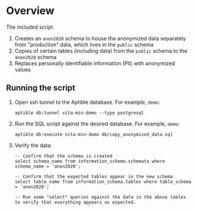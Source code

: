 # Overview
The included script
1. Creates an `anon2020` schema to house the anonymized data separately from "production"
   data, which lives in the `public` schema
1. Copies of certain tables (including data) from the `public` schema to the `anon2020` schema
1. Replaces personally identifiable information (PII) with anonymized values

## Running the script
1. Open ssh tunnel to the Aptible database. For example, `demo`:
    ```shell
    aptible db:tunnel vita-min-demo --type postgresql
    ```
1. Run the SQL script against the desired database. For example, `demo`:
    ```shell
    aptible db:execute vita-min-demo db/copy_anonymized_data.sql
    ```
1. Verify the data:
    ```postgresql
    -- Confirm that the schema is created
    select schema_name from information_schema.schemata where schema_name = 'anon2020';

    -- Confirm that the expected tables appear in the new schema
    select table_name from information_schema.tables where table_schema = 'anon2020';

   -- Run some "select" queries against the data in the above tables to verify that everything appears as expected.
    ```